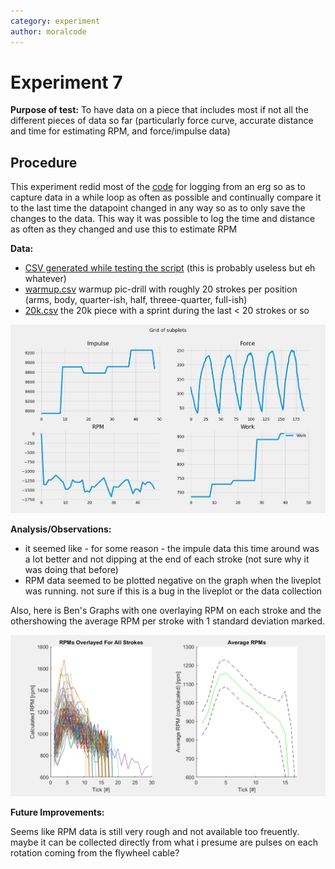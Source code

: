 ```yaml
---
category: experiment
author: moralcode
---
```

# Experiment 7
**Purpose of test:** To have data on a piece that includes most if not all the different pieces of data so far (particularly force curve, accurate distance and time for estimating RPM, and force/impulse data) 

## Procedure 
This experiment redid most of the [code](https://github.com/MoralCode/ErgPlot/releases/tag/experiment7) for logging from an erg so as to capture data in a while loop as often as possible and continually compare it to the last time the datapoint changed in any way so as to only save the changes to the data. This way it was possible to log the time and distance as often as they changed and use this to estimate RPM

**Data:**
- [CSV generated while testing the script](../files/experiments/7/testing123.csv) (this is probably useless but eh whatever)
- [warmup.csv](../files/experiments/7/warmup.csv) warmup pic-drill with roughly 20 strokes per position (arms, body, quarter-ish, half, threee-quarter, full-ish)
- [20k.csv](../files/experiments/7/20k.csv) the 20k piece with a sprint during the last < 20 strokes or so
  
![screenshot of the liveplot results at the end of the 20k](../files/experiments/7/liveplot-screenshot.png)


  


**Analysis/Observations:**

- it seemed like - for some reason - the impule data this time around was a lot better and not dipping at the end of each stroke (not sure why it was doing that before) 
- RPM data seemed to be plotted negative on the graph when the liveplot was running. not sure if this is a bug in the liveplot or the data collection

Also, here is Ben's Graphs with one overlaying RPM on each stroke and the othershowing the average RPM per stroke with 1 standard deviation marked.

![Ben's analysis plot](../files/experiments/7/rpm-analysis.png)

**Future Improvements:**

Seems like RPM data is still very rough and not available too freuently. maybe it can be collected directly from what i presume are pulses on each rotation coming from the flywheel cable?